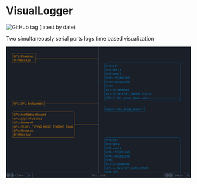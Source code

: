 # VisualLogger

![GitHub tag (latest by date)](https://img.shields.io/github/v/tag/GBenG/VisualLogger?label=version)

Two simultaneously serial ports logs  time based visualization

![Appearence](https://github.com/GBenG/VisualLogger/raw/main/Readme/draft_view.png)
